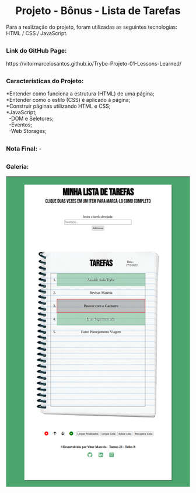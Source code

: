 <h1 align="center">Projeto - Bônus - Lista de Tarefas</h1>

<div>
  Para a realização do projeto, foram utilizadas as seguintes tecnologias: HTML / CSS / JavaScript.
</div>

##

<div>
  <h3>Link do GitHub Page:</h3> https://vitormarcelosantos.github.io/Trybe-Projeto-01-Lessons-Learned/
</div>

##

<div>
  <h3>Características do Projeto:</h3>
  *Entender como funciona a estrutura (HTML) de uma página;<br/>
  *Entender como o estilo (CSS) é aplicado à página;<br/>
  *Construir páginas utilizando HTML e CSS;<br/>
  *JavaScript;<br/>
  &nbsp&nbsp-DOM e Seletores;<br/>
  &nbsp&nbsp-Eventos;<br/>
  &nbsp&nbsp-Web Storages;<br/>
</div>

##

<div>
  <h3>Nota Final: - </h3>
</div>

##
<h3>Galeria:</h3>

<img src="https://github.com/VitorMarceloSantos/Trybe-Projeto-Bonus-Lista-Tarefas/blob/main/Projeto-Trybe-ListaTarefas.png" title="Projeto Lista de Tarefas" alt="J"/>

##


